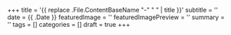 +++
title = '{{ replace .File.ContentBaseName "-" " " | title }}'
subtitle = ''
date = {{ .Date }}
featuredImage = ''
featuredImagePreview = ''
summary = ''
tags = []
categories = []
draft = true
+++
